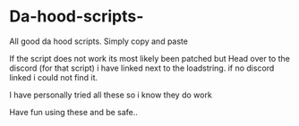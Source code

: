 # Da-hood-scripts-
All good da hood scripts. Simply copy and paste 

If the script does not work its most likely been patched but Head over to the discord (for that script) i have linked next to the loadstring. if no discord linked i could not find it.

I have personally tried all these so i know they do work 

Have fun using these and be safe..
